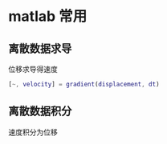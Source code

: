 # matlab 常用

## 离散数据求导
位移求导得速度
```matlab
[~, velocity] = gradient(displacement, dt)
```

## 离散数据积分
速度积分为位移
